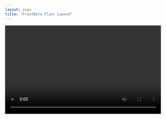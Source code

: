 ```yaml
---
layout: page
title: "FrostByte Flyer Launch"
---
```


<video width="512" height="290" controls>
  <source src="../assets/images/F1.mp4" type="video/mp4">
    Your browser does not support the video tag.
</video>

